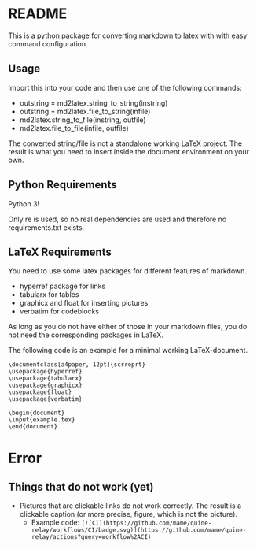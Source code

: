 # README

This is a python package for converting markdown to latex with with easy command configuration.

## Usage

Import this into your code and then use one of the following commands:
- outstring = md2latex.string_to_string(instring)
- outstring = md2latex.file_to_string(infile)
- md2latex.string_to_file(instring, outfile)
- md2latex.file_to_file(infile, outfile)

The converted string/file is not a standalone working LaTeX project. The result is what you need to insert inside the document environment on your own.

## Python Requirements
Python 3!

Only re is used, so no real dependencies are used and therefore no requirements.txt exists.

## LaTeX Requirements
You need to use some latex packages for different features of markdown.
- hyperref package for links
- tabularx for tables
- graphicx and float for inserting pictures
- verbatim for codeblocks

As long as you do not have either of those in your markdown files, you do not need the corresponding packages in LaTeX.

The following code is an example for a minimal working LaTeX-document.

```
\documentclass[a4paper, 12pt]{scrreprt}
\usepackage{hyperref}
\usepackage{tabularx}
\usepackage{graphicx}
\usepackage{float}
\usepackage{verbatim}

\begin{document}
\input{example.tex}
\end{document}
```

# Error
## Things that do not work (yet)
- Pictures that are clickable links do not work correctly. The result is a clickable caption (or more precise, figure, which is not the picture).
    - Example code: ```[![CI](https://github.com/mame/quine-relay/workflows/CI/badge.svg)](https://github.com/mame/quine-relay/actions?query=workflow%2ACI)```